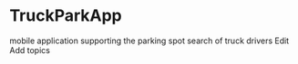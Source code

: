 # TruckParkApp
mobile application supporting the parking spot search of truck drivers Edit Add topics

